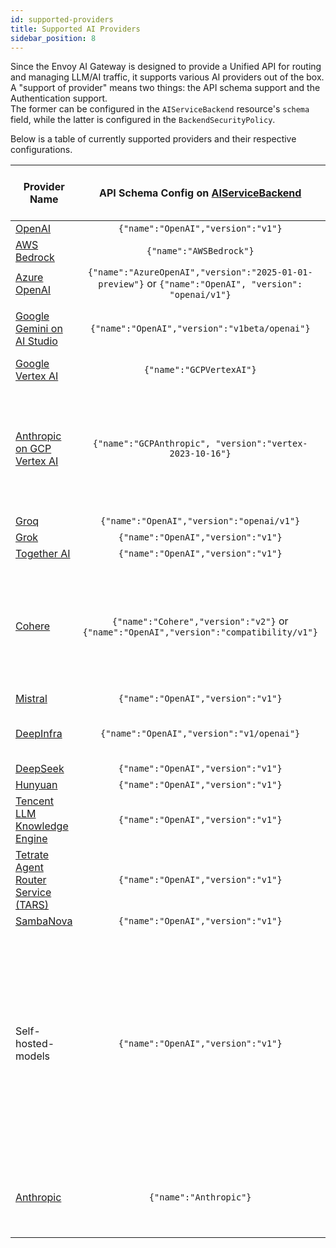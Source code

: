 ```yaml
---
id: supported-providers
title: Supported AI Providers
sidebar_position: 8
---
```


Since the Envoy AI Gateway is designed to provide a Unified API for routing and managing LLM/AI traffic, it supports various AI providers out of the box.
A "support of provider" means two things: the API schema support and the Authentication support. \
The former can be configured in the `AIServiceBackend` resource's `schema` field, while the latter is configured in the `BackendSecurityPolicy`.

Below is a table of currently supported providers and their respective configurations.

| Provider Name                                                                                             |                                API Schema Config on [AIServiceBackend]                                 | Upstream Authentication Config on [BackendSecurityPolicy] | Status | Note                                                                                                                                                   |
| --------------------------------------------------------------------------------------------------------- | :----------------------------------------------------------------------------------------------------: | :-------------------------------------------------------: | :----: | ------------------------------------------------------------------------------------------------------------------------------------------------------ |
| [OpenAI](https://platform.openai.com/docs/api-reference)                                                  |                                   `{"name":"OpenAI","version":"v1"}`                                   |                         [API Key]                         |   ✅   |                                                                                                                                                        |
| [AWS Bedrock](https://docs.aws.amazon.com/bedrock/latest/APIReference/)                                   |                                        `{"name":"AWSBedrock"}`                                         |                 [AWS Bedrock Credentials]                 |   ✅   |                                                                                                                                                        |
| [Azure OpenAI](https://learn.microsoft.com/en-us/azure/ai-services/openai/reference)                      | `{"name":"AzureOpenAI","version":"2025-01-01-preview"}` or `{"name":"OpenAI", "version": "openai/v1"}` |          [Azure Credentials] or [Azure API Key]           |   ✅   |                                                                                                                                                        |
| [Google Gemini on AI Studio](https://ai.google.dev/gemini-api/docs/openai)                                |                             `{"name":"OpenAI","version":"v1beta/openai"}`                              |                         [API Key]                         |   ✅   | Only the OpenAI compatible endpoint                                                                                                                    |
| [Google Vertex AI](https://cloud.google.com/vertex-ai/docs/reference/rest)                                |                                        `{"name":"GCPVertexAI"}`                                        |                     [GCP Credentials]                     |   ✅   |                                                                                                                                                        |
| [Anthropic on GCP Vertex AI](https://cloud.google.com/vertex-ai/generative-ai/docs/partner-models/claude) |                        `{"name":"GCPAnthropic", "version":"vertex-2023-10-16"}`                        |                     [GCP Credentials]                     |   ✅   | Support both Native Anthropic messages endpoint and OpenAI compatible endpoint                                                                         |
| [Groq](https://console.groq.com/docs/openai)                                                              |                               `{"name":"OpenAI","version":"openai/v1"}`                                |                         [API Key]                         |   ✅   |                                                                                                                                                        |
| [Grok](https://docs.x.ai/docs/api-reference?utm_source=chatgpt.com#chat-completions)                      |                                   `{"name":"OpenAI","version":"v1"}`                                   |                         [API Key]                         |   ✅   |                                                                                                                                                        |
| [Together AI](https://docs.together.ai/docs/openai-api-compatibility)                                     |                                   `{"name":"OpenAI","version":"v1"}`                                   |                         [API Key]                         |   ✅   |                                                                                                                                                        |
| [Cohere](https://docs.cohere.com/reference/rerank)                                                         | `{"name":"Cohere","version":"v2"}` or `{"name":"OpenAI","version":"compatibility/v1"}`           |                         [API Key]                         |   ✅   | Native Cohere Rerank v2 endpoint; other endpoints via OpenAI-compatible API                                                                            |
| [Mistral](https://docs.mistral.ai/api/#tag/chat/operation/chat_completion_v1_chat_completions_post)       |                                   `{"name":"OpenAI","version":"v1"}`                                   |                         [API Key]                         |   ✅   |                                                                                                                                                        |
| [DeepInfra](https://deepinfra.com/docs/inference)                                                         |                               `{"name":"OpenAI","version":"v1/openai"}`                                |                         [API Key]                         |   ✅   | Only the OpenAI compatible endpoint                                                                                                                    |
| [DeepSeek](https://api-docs.deepseek.com/)                                                                |                                   `{"name":"OpenAI","version":"v1"}`                                   |                         [API Key]                         |   ✅   |                                                                                                                                                        |
| [Hunyuan](https://cloud.tencent.com/document/product/1729/111007)                                         |                                   `{"name":"OpenAI","version":"v1"}`                                   |                         [API Key]                         |   ✅   |                                                                                                                                                        |
| [Tencent LLM Knowledge Engine](https://www.tencentcloud.com/document/product/1255/70381?lang=en)          |                                   `{"name":"OpenAI","version":"v1"}`                                   |                         [API Key]                         |   ✅   |                                                                                                                                                        |
| [Tetrate Agent Router Service (TARS)](https://router.tetrate.ai/)                                         |                                   `{"name":"OpenAI","version":"v1"}`                                   |                         [API Key]                         |   ✅   |                                                                                                                                                        |
| [SambaNova](https://docs.sambanova.ai/sambastudio/latest/open-ai-api.html)                                |                                   `{"name":"OpenAI","version":"v1"}`                                   |                         [API Key]                         |   ✅   |                                                                                                                                                        |
| Self-hosted-models                                                                                        |                                   `{"name":"OpenAI","version":"v1"}`                                   |                            N/A                            |   ⚠️   | Depending on the API schema spoken by self-hosted servers. For example, [vLLM] speaks the OpenAI format. Also, API Key auth can be configured as well. |
| [Anthropic](https://docs.claude.com/en/home)                                                              |                                         `{"name":"Anthropic"}`                                         |                    [Anthropic API Key]                    |   ✅   | Support only Native Anthropic messages endpoint                                                                                                        |

[AIServiceBackend]: api/api.mdx#aiservicebackendspec
[BackendSecurityPolicy]: api/api.mdx#backendsecuritypolicyspec
[API Key]: api/api.mdx#backendsecuritypolicyapikey
[AWS Bedrock Credentials]: api/api.mdx#backendsecuritypolicyawscredentials
[GCP Credentials]: api/api.mdx#backendsecuritypolicygcpcredentials
[Azure Credentials]: api/api.mdx#backendsecuritypolicyazurecredentials
[Azure API Key]: api/api.mdx#backendsecuritypolicyazureapikey
[Anthropic API Key]: api/api.mdx#backendsecuritypolicyanthropicapikey
[vLLM]: https://docs.vllm.ai/en/v0.8.3/serving/openai_compatible_server.html
